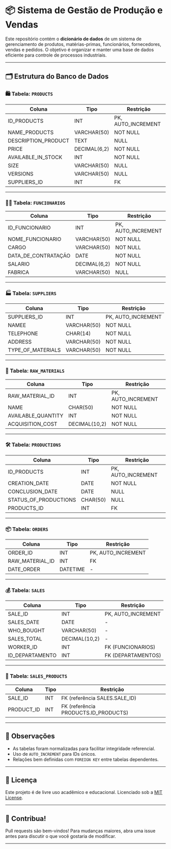 # 📦 Sistema de Gestão de Produção e Vendas

Este repositório contém o **dicionário de dados** de um sistema de gerenciamento de produtos, matérias-primas, funcionários, fornecedores, vendas e pedidos. O objetivo é organizar e manter uma base de dados eficiente para controle de processos industriais.

---

## 🗂️ Estrutura do Banco de Dados

### 🛍️ Tabela: `PRODUCTS`
| Coluna             | Tipo         | Restrição           |
|--------------------|--------------|---------------------|
| ID_PRODUCTS        | INT          | PK, AUTO_INCREMENT  |
| NAME_PRODUCTS      | VARCHAR(50)  | NOT NULL            |
| DESCRIPTION_PRODUCT| TEXT         | NULL                |
| PRICE              | DECIMAL(6,2) | NOT NULL            |
| AVAILABLE_IN_STOCK | INT          | NOT NULL            |
| SIZE               | VARCHAR(50)  | NULL                |
| VERSIONS           | VARCHAR(50)  | NULL                |
| SUPPLIERS_ID       | INT          | FK                  |

---

### 👨‍🏭 Tabela: `FUNCIONARIOS`
| Coluna             | Tipo         | Restrição           |
|--------------------|--------------|---------------------|
| ID_FUNCIONARIO     | INT          | PK, AUTO_INCREMENT  |
| NOME_FUNCIONARIO   | VARCHAR(50)  | NOT NULL            |
| CARGO              | VARCHAR(50)  | NOT NULL            |
| DATA_DE_CONTRATAÇÃO| DATE         | NOT NULL            |
| SALARIO            | DECIMAL(6,2) | NOT NULL            |
| FABRICA            | VARCHAR(50)  | NULL                |

---

### 🏭 Tabela: `SUPPLIERS`
| Coluna             | Tipo         | Restrição           |
|--------------------|--------------|---------------------|
| SUPPLIERS_ID       | INT          | PK, AUTO_INCREMENT  |
| NAMEE              | VARCHAR(50)  | NOT NULL            |
| TELEPHONE          | CHAR(14)     | NOT NULL            |
| ADDRESS            | VARCHAR(50)  | NOT NULL            |
| TYPE_OF_MATERIALS  | VARCHAR(50)  | NOT NULL            |

---

### 🧱 Tabela: `RAW_MATERIALS`
| Coluna             | Tipo           | Restrição           |
|--------------------|----------------|---------------------|
| RAW_MATERIAL_ID    | INT            | PK, AUTO_INCREMENT  |
| NAME               | CHAR(50)       | NOT NULL            |
| AVAILABLE_QUANTITY | INT            | NOT NULL            |
| ACQUISITION_COST   | DECIMAL(10,2)  | NOT NULL            |

---

### 🛠️ Tabela: `PRODUCTIONS`
| Coluna             | Tipo         | Restrição           |
|--------------------|--------------|---------------------|
| ID_PRODUCTS        | INT          | PK, AUTO_INCREMENT  |
| CREATION_DATE      | DATE         | NOT NULL            |
| CONCLUSION_DATE    | DATE         | NULL                |
| STATUS_OF_PRODUCTIONS | CHAR(50)  | NULL                |
| PRODUCTS_ID        | INT          | FK                  |

---

### 📦 Tabela: `ORDERS`
| Coluna             | Tipo      | Restrição           |
|--------------------|-----------|---------------------|
| ORDER_ID           | INT       | PK, AUTO_INCREMENT  |
| RAW_MATERIAL_ID    | INT       | FK                  |
| DATE_ORDER         | DATETIME  | -                   |

---

### 💰 Tabela: `SALES`
| Coluna             | Tipo           | Restrição           |
|--------------------|----------------|---------------------|
| SALE_ID            | INT            | PK, AUTO_INCREMENT  |
| SALES_DATE         | DATE           | -                   |
| WHO_BOUGHT         | VARCHAR(50)    | -                   |
| SALES_TOTAL        | DECIMAL(10,2)  | -                   |
| WORKER_ID          | INT            | FK (FUNCIONARIOS)   |
| ID_DEPARTAMENTO    | INT            | FK (DEPARTAMENTOS)  |

---

### 🔗 Tabela: `SALES_PRODUCTS`
| Coluna      | Tipo | Restrição                             |
|-------------|------|----------------------------------------|
| SALE_ID     | INT  | FK (referência SALES.SALE_ID)         |
| PRODUCT_ID  | INT  | FK (referência PRODUCTS.ID_PRODUCTS)  |

---

## 🧠 Observações

- As tabelas foram normalizadas para facilitar integridade referencial.
- Uso de `AUTO_INCREMENT` para IDs únicos.
- Relações bem definidas com `FOREIGN KEY` entre tabelas dependentes.

---

## 📄 Licença

Este projeto é de livre uso acadêmico e educacional. Licenciado sob a [MIT License](LICENSE).

---

## 🚀 Contribua!

Pull requests são bem-vindos! Para mudanças maiores, abra uma issue antes para discutir o que você gostaria de modificar.

---

